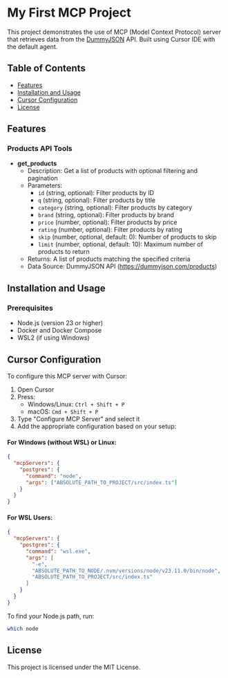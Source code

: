 # My First MCP Project

This project demonstrates the use of MCP (Model Context Protocol) server that retrieves data from the [DummyJSON](https://dummyjson.com/docs/products#products-all) API. Built using Cursor IDE with the default agent.

## Table of Contents

- [Features](#features)
- [Installation and Usage](#installation-and-usage)
- [Cursor Configuration](#cursor-configuration)
- [License](#license)

## Features

### Products API Tools

- **get_products**
  - Description: Get a list of products with optional filtering and pagination
  - Parameters:
    - `id` (string, optional): Filter products by ID
    - `q` (string, optional): Filter products by title
    - `category` (string, optional): Filter products by category
    - `brand` (string, optional): Filter products by brand
    - `price` (number, optional): Filter products by price
    - `rating` (number, optional): Filter products by rating
    - `skip` (number, optional, default: 0): Number of products to skip
    - `limit` (number, optional, default: 10): Maximum number of products to return
  - Returns: A list of products matching the specified criteria
  - Data Source: DummyJSON API (https://dummyjson.com/products)

## Installation and Usage

### Prerequisites

- Node.js (version 23 or higher)
- Docker and Docker Compose
- WSL2 (if using Windows)

## Cursor Configuration

To configure this MCP server with Cursor:

1. Open Cursor
2. Press:
   - Windows/Linux: `Ctrl + Shift + P`
   - macOS: `Cmd + Shift + P`
3. Type "Configure MCP Server" and select it
4. Add the appropriate configuration based on your setup:

#### For Windows (without WSL) or Linux:

```json
{
  "mcpServers": {
    "postgres": {
      "command": "node",
      "args": ["ABSOLUTE_PATH_TO_PROJECT/src/index.ts"]
    }
  }
}
```

#### For WSL Users:

```json
{
  "mcpServers": {
    "postgres": {
      "command": "wsl.exe",
      "args": [
        "-e",
        "ABSOLUTE_PATH_TO_NODE/.nvm/versions/node/v23.11.0/bin/node",
        "ABSOLUTE_PATH_TO_PROJECT/src/index.ts"
      ]
    }
  }
}
```

To find your Node.js path, run:

```bash
which node
```

## License

This project is licensed under the MIT License.
